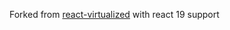 Forked from [react-virtualized](https://www.npmjs.com/package/react-virtualized) with react 19 support
